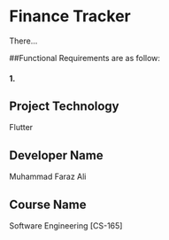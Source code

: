 # Finance Tracker
There...

##Functional Requirements are as follow:

#### 1.

## Project Technology
Flutter 

## Developer Name
Muhammad Faraz Ali

## Course Name
Software Engineering [CS-165]
